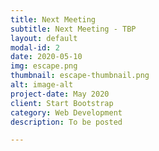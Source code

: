 ```yaml
---
title: Next Meeting
subtitle: Next Meeting - TBP
layout: default
modal-id: 2
date: 2020-05-10
img: escape.png
thumbnail: escape-thumbnail.png
alt: image-alt
project-date: May 2020
client: Start Bootstrap
category: Web Development
description: To be posted

---
```

